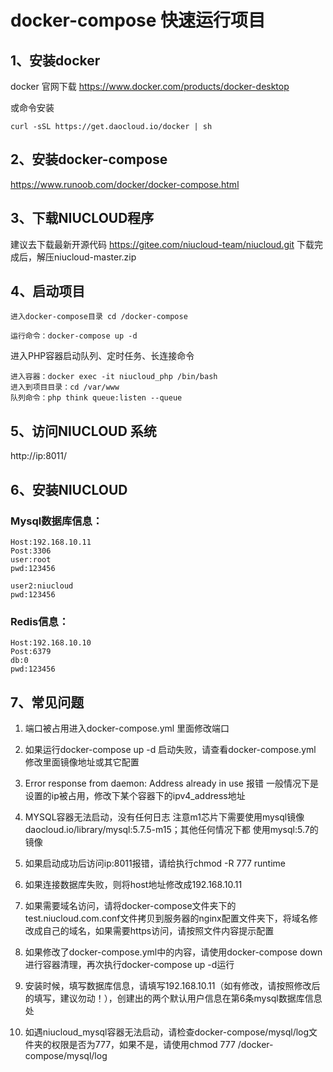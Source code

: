 # docker-compose 快速运行项目
## 1、安装docker
docker 官网下载
https://www.docker.com/products/docker-desktop

或命令安装 
```
curl -sSL https://get.daocloud.io/docker | sh
```
## 2、安装docker-compose
https://www.runoob.com/docker/docker-compose.html
## 3、下载NIUCLOUD程序
建议去下载最新开源代码 https://gitee.com/niucloud-team/niucloud.git
下载完成后，解压niucloud-master.zip
## 4、启动项目
```
进入docker-compose目录 cd /docker-compose

运行命令：docker-compose up -d
```
进入PHP容器启动队列、定时任务、长连接命令
```
进入容器：docker exec -it niucloud_php /bin/bash
进入到项目目录：cd /var/www
队列命令：php think queue:listen --queue
```
## 5、访问NIUCLOUD 系统
http://ip:8011/
## 6、安装NIUCLOUD
### Mysql数据库信息：
```
Host:192.168.10.11
Post:3306 
user:root 
pwd:123456 

user2:niucloud
pwd:123456
```
### Redis信息：
```
Host:192.168.10.10
Post:6379
db:0
pwd:123456
```
## 7、常见问题
1. 端口被占用进入docker-compose.yml 里面修改端口

2. 如果运行docker-compose up -d 启动失败，请查看docker-compose.yml 修改里面镜像地址或其它配置

3. Error response from daemon: Address already in use 报错
  一般情况下是设置的ip被占用，修改下某个容器下的ipv4_address地址

4. MYSQL容器无法启动，没有任何日志
  注意m1芯片下需要使用mysql镜像daocloud.io/library/mysql:5.7.5-m15；其他任何情况下都
   使用mysql:5.7的镜像

5. 如果启动成功后访问ip:8011报错，请给执行chmod -R 777 runtime

6. 如果连接数据库失败，则将host地址修改成192.168.10.11

7. 如果需要域名访问，请将docker-compose文件夹下的test.niucloud.com.conf文件拷贝到服务器的nginx配置文件夹下，将域名修改成自己的域名，如果需要https访问，请按照文件内容提示配置

8. 如果修改了docker-compose.yml中的内容，请使用docker-compose down进行容器清理，再次执行docker-compose up -d运行

9. 安装时候，填写数据库信息，请填写192.168.10.11（如有修改，请按照修改后的填写，建议勿动！），创建出的两个默认用户信息在第6条mysql数据库信息处

10. 如遇niucloud_mysql容器无法启动，请检查docker-compose/mysql/log文件夹的权限是否为777，如果不是，请使用chmod 777  /docker-compose/mysql/log

